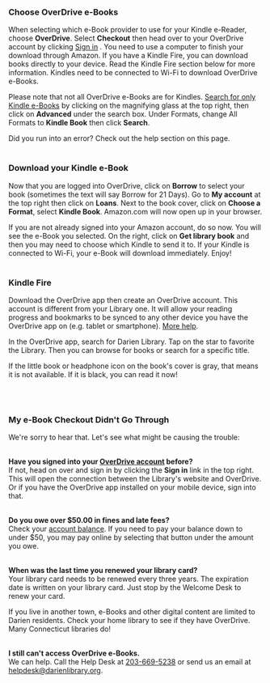 <div class="row margin-bottom-20">

<div class="col-md-6">

### Choose OverDrive e-Books
When selecting which e-Book provider to use for your Kindle e-Reader, choose **OverDrive**. Select **Checkout** then head over to your OverDrive account by clicking [Sign in](https://darien.overdrive.com/ "OverDrive account") . You need to use a computer to finish your download through Amazon. If you have a Kindle Fire, you can download books directly to your device. Read the Kindle Fire section below for more information. Kindles need to be connected to Wi-Fi to download OverDrive e-Books.

Please note that not all OverDrive e-Books are for Kindles. [Search for only Kindle e-Books](https://darien.overdrive.com/search/title?format=ebook-kindle "Search only for Kindle e-Books") by clicking on the magnifying glass at the top right, then click on **Advanced** under the search box. Under Formats, change All Formats to **Kindle Book** then click **Search**.

Did you run into an error? Check out the help section on this page.
<br />
<br />

### Download your Kindle e-Book
Now that you are logged into OverDrive, click on **Borrow** to select your book (sometimes the text will say Borrow for 21 Days). Go to **My account** at the top right then click on **Loans**. Next to the book cover, click on **Choose a Format**, select **Kindle Book**. Amazon.com will now open up in your browser. 

If you are not already signed into your Amazon account, do so now. You will see the e-Book you selected. On the right, click on **Get library book** and then you may need to choose which Kindle to send it to. If your Kindle is connected to Wi-Fi, your e-Book will download immediately. Enjoy! 
<br />
<br />

### Kindle Fire
Download the OverDrive app then create an OverDrive account. This account is different from your Library one. It will allow your reading progress and bookmarks to be synced to any other device you have the OverDrive app on (e.g. tablet or smartphone). [More help](http://help.overdrive.com/customer/portal/articles/1481257-getting-started-with-kindle-fire-devices "More help").

In the OverDrive app, search for Darien Library. Tap on the star to favorite the Library. Then you can browse for books or search for a specific title. 

If the little book or headphone icon on the book's cover is gray, that means it is not available. If it is black, you can read it now!

<br />
<br />

</div>
<div class="col-md-6">

### My e-Book Checkout Didn't Go Through
We're sorry to hear that. Let's see what might be causing the trouble: 
<br />
<br />

**Have you signed into your [OverDrive account](https://darien.overdrive.com/ "OverDrive account") before?** <br />
If not, head on over and sign in by clicking the **Sign in** link in the top right. This will open the connection between the Library's website and OverDrive. Or if you have the OverDrive app installed on your mobile device, sign into that. 
<br />
<br />

**Do you owe over $50.00 in fines and late fees?**<br />
Check your [account balance](/myaccount/funds "Account balance"). If you need to pay your balance down to under $50, you may pay online by selecting that button under the amount you owe. 
<br />
<br />

**When was the last time you renewed your library card?**<br />
Your library card needs to be renewed every three years. The expiration date is written on your library card. Just stop by the Welcome Desk to renew your card. 

If you live in another town, e-Books and other digital content are limited to Darien residents. Check your home library to see if they have OverDrive. Many Connecticut libraries do! 
<br />
<br />

**I still can't access OverDrive e-Books.**<br />
We can help. Call the Help Desk at [203-669-5238](tel:203-669-5238 "Help Desk") or send us an email at [helpdesk@darienlibrary.org](mailto:helpdesk@darienlibrary.org "Help Desk"). 

</div>
</div>